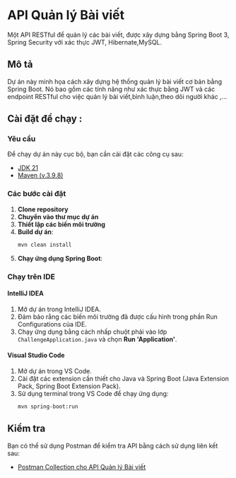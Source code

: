 # API Quản lý Bài viết

Một API RESTful để quản lý các bài viết, được xây dựng bằng Spring Boot 3, Spring Security với xác thực JWT, Hibernate,MySQL.
## Mô tả

Dự án này minh họa cách xây dựng hệ thống quản lý bài viết cơ bản bằng Spring Boot. Nó bao gồm các tính năng như xác thực bằng JWT và các endpoint RESTful cho việc quản lý bài viết,bình luận,theo dõi người khác ,...
## Cài đặt để chạy :

### Yêu cầu

Để chạy dự án này cục bộ, bạn cần cài đặt các công cụ sau:

- [JDK 21](https://www.oracle.com/java/technologies/javase/jdk21-archive-downloads.html)
- [Maven (v.3.9.8)](https://maven.apache.org/download.cgi)

### Các bước cài đặt

1. **Clone repository**
2. **Chuyển vào thư mục dự án**
3. **Thiết lập các biến môi trường**
4. **Build dự án**:
    ```bash
    mvn clean install
    ```
5. **Chạy ứng dụng Spring Boot**:
### Chạy trên IDE

#### IntelliJ IDEA

1. Mở dự án trong IntelliJ IDEA.
2. Đảm bảo rằng các biến môi trường đã được cấu hình trong phần Run Configurations của IDE.
3. Chạy ứng dụng bằng cách nhấp chuột phải vào lớp `ChallengeApplication.java` và chọn **Run 'Application'**.

#### Visual Studio Code
1. Mở dự án trong VS Code.
2. Cài đặt các extension cần thiết cho Java và Spring Boot (Java Extension Pack, Spring Boot Extension Pack).
3. Sử dụng terminal trong VS Code để chạy ứng dụng:
    ```bash
    mvn spring-boot:run
    ```
## Kiểm tra

Bạn có thể sử dụng Postman để kiểm tra API bằng cách sử dụng liên kết sau:

- [Postman Collection cho API Quản lý Bài viết](https://noname-4409.postman.co/workspace/ada56cd8-6013-4e70-b405-3ff63bf8959f/collection/31896070-959af2c9-d0a3-403d-9784-d44245424286)


